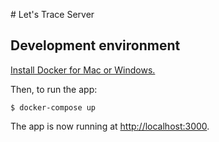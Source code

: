 # Let's Trace Server

## Development environment

[Install Docker for Mac or Windows.](https://www.docker.com/get-started)

Then, to run the app:

    $ docker-compose up

The app is now running at [http://localhost:3000](http://localhost:3000).

